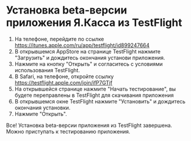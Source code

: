 Установка beta-версии приложения Я.Касса из TestFlight
======================================================

1. На телефоне, перейдите по ссылке https://itunes.apple.com/ru/app/testflight/id899247664
2. В открывшемся AppStore на странице TestFlight нажмите "Загрузить" и дождитесь окончания установи приложения.
3. Нажмите на кнопку "Открыть" и согласитесь с условиями использования TestFlight.
4. В Safari, на телефоне, откройте ссылку https://testflight.apple.com/join/ifP7GTjf
5. На открывшейся странице нажмите "Начать тестирование", вы будете переправлены в TestFlight для скачивания приложения
6. В открывшемся окне TestFlight нажмите "Установить" и дождитесь окончания установки.
7. Нажмите "Открыть".

Все! Установка beta-версии приложения из TestFlight завершена. Можно приступать к тестированию приложения.

<!-- source
https://wiki.yamoney.ru/pages/viewpage.action?pageId=222274375
-->
